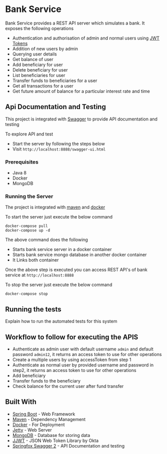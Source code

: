 # Bank Service

Bank Service provides a REST API server which simulates a bank. It exposes the following operations
* Authentication and authorisation of admin and normal users using [JWT Tokens](https://jwt.io/)
* Addition of new users by admin
* Querying user details
* Get balance of user
* Add beneficiary for user
* Delete beneficiary for user
* List beneficiaries for user
* Transfer funds to beneficiaries for a user
* Get all transactions for a user
* Get future amount of balance for a particular interest rate and time

## Api Documentation and Testing

This project is integrated with [Swagger](https://swagger.io/) to provide API documentation and testing

To explore API and test
* Start the server by following the steps below
* Visit `http://localhost:8888/swagger-ui.html`

### Prerequisites

* Java 8
* Docker
* MongoDB

### Running the Server

The project is integrated with [maven](https://maven.apache.org/) and [docker](https://www.docker.com/)

To start the server just execute the below command

```
docker-compose pull
docker-compose up -d
```
The above command does the following

* Starts bank service server in a docker container
* Starts bank service mongo database in another docker container
* It Links both container

Once the above step is executed you can access REST API's of bank service at `http://localhost:8888`


To stop the server just execute the below command
```
docker-compose stop
```

## Running the tests

Explain how to run the automated tests for this system

## Workflow to follow for executing the APIS

* Authenticate as admin user with default username `admin` and default password `admin12`, it returns an access token to use for other operations
* Create a multiple users by using accessToken from step 1
* Authenticate as normal user by provided username and password in step2, it returns an access token to use for other operations
* Add beneficiary
* Transfer funds to the beneficiary
* Check balance for the current user after fund transfer

## Built With

* [Spring Boot](https://spring.io/projects/spring-boot) - Web Framework
* [Maven](https://maven.apache.org/) - Dependency Management
* [Docker](https://www.docker.com/) - For Deployment
* [Jetty](https://www.eclipse.org/jetty/) - Web Server
* [MongoDB](https://www.mongodb.com/) - Database for storing data
* [JJWT](https://github.com/jwtk/jjwt) - JSON Web Token Library by Okta
* [Springfox Swagger 2](https://springfox.github.io/springfox/docs/current/#springfox-swagger-ui) - API Documentation and testing